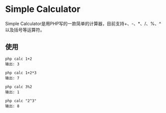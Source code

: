 # Simple Calculator
Simple Calculator是用PHP写的一款简单的计算器，目前支持+、-、*、/、%、^以及括号等运算符。

## 使用
```
php calc 1+2
输出: 3

php calc 1+2*3
输出: 7

php calc 3%2
输出: 1

php calc "2^3"
输出: 8
```